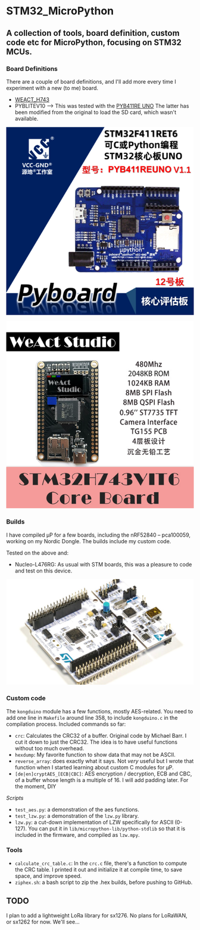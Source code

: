 # STM32_MicroPython

## A collection of tools, board definition, custom code etc for MicroPython, focusing on STM32 MCUs.

### Board Definitions

There are a couple of board definitions, and I'll add more every time I experiment with a new (to me) board.

* [WEACT_H743](https://github.com/WeActStudio/MiniSTM32H7xx)
* PYBLITEV10 --> This was tested with the [PYB411RE UNO](https://item.taobao.com/item.htm?spm=a312a.7700824.w4002-6273769129.11.4cf860dcjCPDug&id=612370008756)
The latter has been modified from the original to load the SD card, which wasn't available.

![PYB411RE_UNO](assets/PYB411RE_UNO.png)

![WeActStudio_H743](assets/WeActStudio_H743.png)

### Builds

I have compiled µP for a few boards, including the nRF52840 – pca100059, working on my Nordic Dongle. The builds include my custom code.

Tested on the above and:

* Nucleo-L476RG: As usual with STM boards, this was a pleasure to code and test on this device.

![Nucleo-L476RG](assets/Nucleo-L476RG.png)

### Custom code

The `kongduino` module has a few functions, mostly AES-related. You need to add one line in `Makefile` around line 358, to include `kongduino.c` in the compilation process. Included commands so far:

* `crc`: Calculates the CRC32 of a buffer. Original code by Michael Barr. I cut it down to just the CRC32. The idea is to have useful functions without too much overhead.
* `hexdump`: My favorite function to show data that may not be ASCII.
* `reverse_array`: does exactly what it says. Not *very* useful but I wrote that function when I started learning about custom C modules for µP.
* `[de|en]cryptAES_[ECB|CBC]`: AES encryption / decryption, ECB and CBC, of a buffer whose length is a multiple of 16. I will add padding later. For the moment, DIY

*Scripts*

* `test_aes.py`: a demonstration of the aes functions.
* `test_lzw.py`: a demonstration of the `lzw.py` library.
* `lzw.py`: a cut-down implementation of LZW specifically for ASCII (0-127). You can put it in `lib/micropython-lib/python-stdlib` so that it is included in the firmware, and compiled as `lzw.mpy`.

### Tools

* `calculate_crc_table.c`: In the `crc.c` file, there's a function to compute the CRC table. I printed it out and initialize it at compile time, to save space, and improve speed.
* `ziphex.sh`: a bash script to zip the .hex builds, before pushing to GitHub.


## TODO

I plan to add a lightweight LoRa library for sx1276. No plans for LoRaWAN, or sx1262 for now. We'll see...